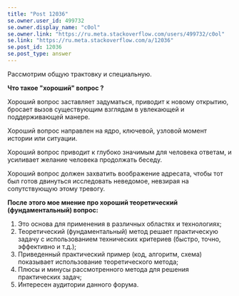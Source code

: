 ```yaml
---
title: "Post 12036"
se.owner.user_id: 499732
se.owner.display_name: "c0ol"
se.owner.link: "https://ru.meta.stackoverflow.com/users/499732/c0ol"
se.link: "https://ru.meta.stackoverflow.com/a/12036"
se.post_id: 12036
se.post_type: answer
---
```

<p>Рассмотрим общую трактовку и специальную.</p>
<p><strong>Что такое &quot;хороший&quot; вопрос ?</strong></p>
<p>Хороший вопрос заставляет задуматься, приводит к новому открытию, бросает вызов существующим взглядам в увлекающей и поддерживающей манере.</p>
<p>Хороший вопрос направлен на ядро, ключевой, узловой момент истории или ситуации.</p>
<p>Хороший вопрос приводит к глубоко значимым для человека ответам, и усиливает желание человека продолжать беседу.</p>
<p>Хороший вопрос должен захватить воображение адресата, чтобы тот был готов двинуться исследовать неведомое, невзирая на сопутствующую этому тревогу.</p>
<p><strong>После этого мое мнение про хороший теоретический (фундаментальный) вопрос:</strong></p>
<ol>
<li>Это основа для применения в различных областях и технологиях;</li>
<li>Теоретический (фундаментальный) метод решает практическую задачу с использованием технических критериев (быстро, точно, эффективно и т.д.);</li>
<li>Приведенный практический пример (код, алгоритм, схема) показывает использование теоретического метода;</li>
<li>Плюсы и минусы рассмотренного метода для решения практических задач;</li>
<li>Интересен аудитории данного форума.</li>
</ol>
